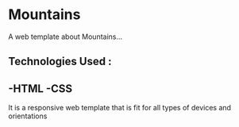 # Mountains
A web template about Mountains...
## Technologies Used :
-HTML
-CSS
---

It is a responsive web template that is fit for all types of devices and orientations










